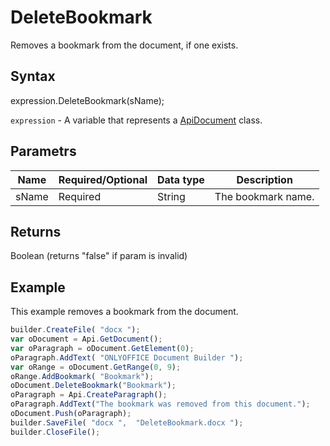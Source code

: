 # DeleteBookmark

Removes a bookmark from the document, if one exists.

## Syntax

expression.DeleteBookmark(sName);

`expression` - A variable that represents a [ApiDocument](../ApiDocument.md) class.

## Parametrs

| **Name** | **Required/Optional** | **Data type** | **Description** |
| ------------- | ------------- | ------------- | ------------- |
| sName | Required | String | The bookmark name. |

## Returns

Boolean (returns "false" if param is invalid)

## Example

This example removes a bookmark from the document.

```javascript
builder.CreateFile( "docx "); 
var oDocument = Api.GetDocument(); 
var oParagraph = oDocument.GetElement(0); 
oParagraph.AddText( "ONLYOFFICE Document Builder "); 
var oRange = oDocument.GetRange(0, 9); 
oRange.AddBookmark( "Bookmark"); 
oDocument.DeleteBookmark("Bookmark");
oParagraph = Api.CreateParagraph();
oParagraph.AddText("The bookmark was removed from this document.");
oDocument.Push(oParagraph);
builder.SaveFile( "docx ",  "DeleteBookmark.docx "); 
builder.CloseFile();
```